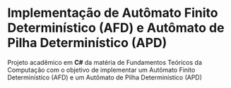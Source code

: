 # Implementação de Autômato Finito Determinístico (AFD) e Autômato de Pilha Determinístico (APD)

Projeto acadêmico em **C#** da matéria de Fundamentos Teóricos da Computação com o objetivo de implementar um Autômato Finito Determinístico (AFD) e um Autômato de Pilha Determinístico (APD)
